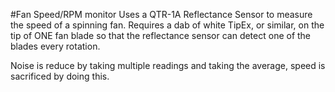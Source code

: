 #Fan Speed/RPM monitor
Uses a QTR-1A Reflectance Sensor to measure the speed of a spinning fan. Requires a dab of white TipEx, or similar, on the tip of ONE fan blade so that the reflectance sensor can detect one of the blades every rotation.

Noise is reduce by taking multiple readings and taking the average, speed is sacrificed by doing this.